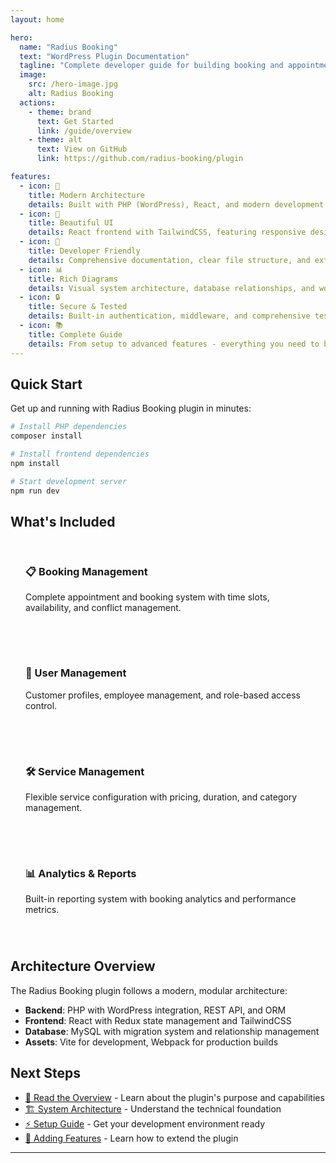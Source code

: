 ```yaml
---
layout: home

hero:
  name: "Radius Booking"
  text: "WordPress Plugin Documentation"
  tagline: "Complete developer guide for building booking and appointment management systems"
  image:
    src: /hero-image.jpg
    alt: Radius Booking
  actions:
    - theme: brand
      text: Get Started
      link: /guide/overview
    - theme: alt
      text: View on GitHub
      link: https://github.com/radius-booking/plugin

features:
  - icon: 🚀
    title: Modern Architecture
    details: Built with PHP (WordPress), React, and modern development practices for scalable booking solutions.
  - icon: 🎨
    title: Beautiful UI
    details: React frontend with TailwindCSS, featuring responsive design and intuitive user experience.
  - icon: 🔧
    title: Developer Friendly
    details: Comprehensive documentation, clear file structure, and extensible architecture for easy customization.
  - icon: 📊
    title: Rich Diagrams
    details: Visual system architecture, database relationships, and workflow diagrams for better understanding.
  - icon: 🔒
    title: Secure & Tested
    details: Built-in authentication, middleware, and comprehensive testing setup for production-ready applications.
  - icon: 📚
    title: Complete Guide
    details: From setup to advanced features - everything you need to build, extend, and maintain your booking system.
---
```


## Quick Start

Get up and running with Radius Booking plugin in minutes:

```bash
# Install PHP dependencies
composer install

# Install frontend dependencies
npm install

# Start development server
npm run dev
```

## What's Included

<div class="feature-grid">
  <div class="feature-card">
    <h3>📋 Booking Management</h3>
    <p>Complete appointment and booking system with time slots, availability, and conflict management.</p>
  </div>
  
  <div class="feature-card">
    <h3>👥 User Management</h3>
    <p>Customer profiles, employee management, and role-based access control.</p>
  </div>
  
  <div class="feature-card">
    <h3>🛠️ Service Management</h3>
    <p>Flexible service configuration with pricing, duration, and category management.</p>
  </div>
  
  <div class="feature-card">
    <h3>📊 Analytics & Reports</h3>
    <p>Built-in reporting system with booking analytics and performance metrics.</p>
  </div>
</div>

## Architecture Overview

The Radius Booking plugin follows a modern, modular architecture:

- **Backend**: PHP with WordPress integration, REST API, and ORM
- **Frontend**: React with Redux state management and TailwindCSS
- **Database**: MySQL with migration system and relationship management
- **Assets**: Vite for development, Webpack for production builds

## Next Steps

- [📖 Read the Overview](/guide/overview) - Learn about the plugin's purpose and capabilities
- [🏗️ System Architecture](/architecture/system-overview) - Understand the technical foundation
- [⚡ Setup Guide](/development/setup) - Get your development environment ready
- [🔧 Adding Features](/development/adding-features) - Learn how to extend the plugin

---

<style>
.feature-grid {
  display: grid;
  grid-template-columns: repeat(auto-fit, minmax(280px, 1fr));
  gap: 1.5rem;
  margin: 2rem 0;
}

.feature-card {
  padding: 1.5rem;
  border: 1px solid var(--vp-c-divider);
  border-radius: 8px;
  background: var(--vp-c-bg-soft);
  transition: all 0.2s ease;
}

.feature-card:hover {
  border-color: var(--vp-c-brand-1);
  box-shadow: 0 4px 12px rgba(0, 0, 0, 0.1);
}

.feature-card h3 {
  margin-top: 0;
  color: var(--vp-c-brand-1);
}
</style>